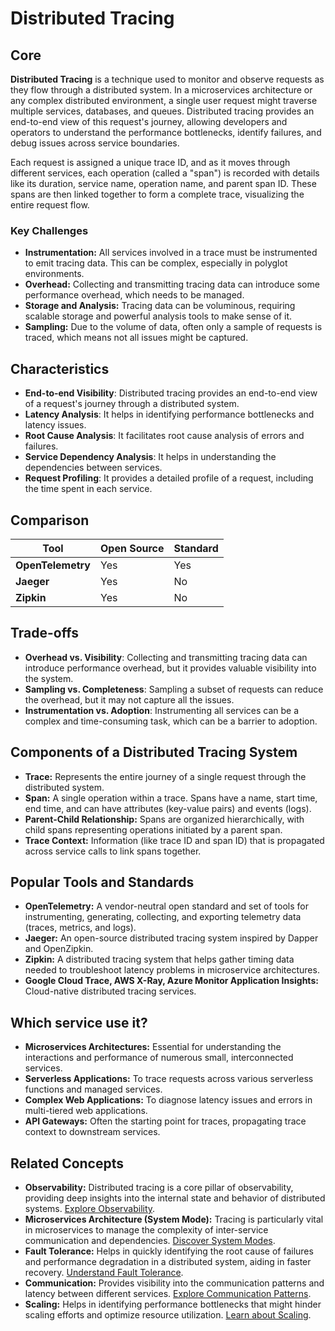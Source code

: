 # Distributed Tracing

## Core

**Distributed Tracing** is a technique used to monitor and observe requests as they flow through a distributed system. In a microservices architecture or any complex distributed environment, a single user request might traverse multiple services, databases, and queues. Distributed tracing provides an end-to-end view of this request's journey, allowing developers and operators to understand the performance bottlenecks, identify failures, and debug issues across service boundaries.

Each request is assigned a unique trace ID, and as it moves through different services, each operation (called a "span") is recorded with details like its duration, service name, operation name, and parent span ID. These spans are then linked together to form a complete trace, visualizing the entire request flow.

### Key Challenges

-   **Instrumentation:** All services involved in a trace must be instrumented to emit tracing data. This can be complex, especially in polyglot environments.
-   **Overhead:** Collecting and transmitting tracing data can introduce some performance overhead, which needs to be managed.
-   **Storage and Analysis:** Tracing data can be voluminous, requiring scalable storage and powerful analysis tools to make sense of it.
-   **Sampling:** Due to the volume of data, often only a sample of requests is traced, which means not all issues might be captured.

## Characteristics

- **End-to-end Visibility**: Distributed tracing provides an end-to-end view of a request's journey through a distributed system.
- **Latency Analysis**: It helps in identifying performance bottlenecks and latency issues.
- **Root Cause Analysis**: It facilitates root cause analysis of errors and failures.
- **Service Dependency Analysis**: It helps in understanding the dependencies between services.
- **Request Profiling**: It provides a detailed profile of a request, including the time spent in each service.

## Comparison

| Tool | Open Source | Standard |
|---|---|---|
| **OpenTelemetry** | Yes | Yes |
| **Jaeger** | Yes | No |
| **Zipkin** | Yes | No |

## Trade-offs

- **Overhead vs. Visibility**: Collecting and transmitting tracing data can introduce performance overhead, but it provides valuable visibility into the system.
- **Sampling vs. Completeness**: Sampling a subset of requests can reduce the overhead, but it may not capture all the issues.
- **Instrumentation vs. Adoption**: Instrumenting all services can be a complex and time-consuming task, which can be a barrier to adoption.

## Components of a Distributed Tracing System

-   **Trace:** Represents the entire journey of a single request through the distributed system.
-   **Span:** A single operation within a trace. Spans have a name, start time, end time, and can have attributes (key-value pairs) and events (logs).
-   **Parent-Child Relationship:** Spans are organized hierarchically, with child spans representing operations initiated by a parent span.
-   **Trace Context:** Information (like trace ID and span ID) that is propagated across service calls to link spans together.

## Popular Tools and Standards

-   **OpenTelemetry:** A vendor-neutral open standard and set of tools for instrumenting, generating, collecting, and exporting telemetry data (traces, metrics, and logs).
-   **Jaeger:** An open-source distributed tracing system inspired by Dapper and OpenZipkin.
-   **Zipkin:** A distributed tracing system that helps gather timing data needed to troubleshoot latency problems in microservice architectures.
-   **Google Cloud Trace, AWS X-Ray, Azure Monitor Application Insights:** Cloud-native distributed tracing services.

## Which service use it?

-   **Microservices Architectures:** Essential for understanding the interactions and performance of numerous small, interconnected services.
-   **Serverless Applications:** To trace requests across various serverless functions and managed services.
-   **Complex Web Applications:** To diagnose latency issues and errors in multi-tiered web applications.
-   **API Gateways:** Often the starting point for traces, propagating trace context to downstream services.

## Related Concepts

-   **Observability:** Distributed tracing is a core pillar of observability, providing deep insights into the internal state and behavior of distributed systems. [Explore Observability](../README.md).
-   **Microservices Architecture (System Mode):** Tracing is particularly vital in microservices to manage the complexity of inter-service communication and dependencies. [Discover System Modes](../../system-mode/README.md).
-   **Fault Tolerance:** Helps in quickly identifying the root cause of failures and performance degradation in a distributed system, aiding in faster recovery. [Understand Fault Tolerance](../../fault-tolerance/README.md).
-   **Communication:** Provides visibility into the communication patterns and latency between different services. [Explore Communication Patterns](../../communication/README.md).
-   **Scaling:** Helps in identifying performance bottlenecks that might hinder scaling efforts and optimize resource utilization. [Learn about Scaling](../../scaling/README.md).
